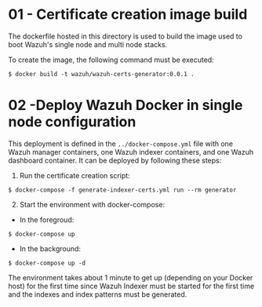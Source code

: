 # 01 - Certificate creation image build

The dockerfile hosted in this directory is used to build the image used to boot Wazuh's single node and multi node stacks.

To create the image, the following command must be executed:

```
$ docker build -t wazuh/wazuh-certs-generator:0.0.1 .
```


# 02 -Deploy Wazuh Docker in single node configuration

This deployment is defined in the `../docker-compose.yml` file with one Wazuh manager containers, one Wazuh indexer containers, and one Wazuh dashboard container. It can be deployed by following these steps: 

1) Run the certificate creation script:
```
$ docker-compose -f generate-indexer-certs.yml run --rm generator
```
2) Start the environment with docker-compose:

- In the foregroud:
```
$ docker-compose up
```
- In the background:
```
$ docker-compose up -d
```

The environment takes about 1 minute to get up (depending on your Docker host) for the first time since Wazuh Indexer must be started for the first time and the indexes and index patterns must be generated.
